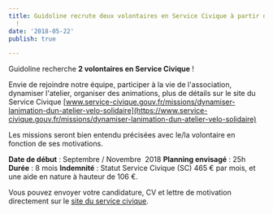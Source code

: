 ```yaml
---
title: Guidoline recrute deux volontaires en Service Civique à partir de septembre
  !
date: '2018-05-22'
publish: true

---
```

Guidoline recherche **2 volontaires en Service Civique** !

Envie de rejoindre notre équipe, participer à la vie de l'association, dynamiser l'atelier, organiser des animations, plus de détails sur le site du Service Civique [www.service-civique.gouv.fr/missions/dynamiser-lanimation-dun-atelier-velo-solidaire](https://www.service-civique.gouv.fr/missions/dynamiser-lanimation-dun-atelier-velo-solidaire)

Les missions seront bien entendu précisées avec le/la volontaire en fonction de ses motivations.

**Date de début** : Septembre / Novembre  2018 **Planning envisagé** : 25h **Durée** : 8 mois **Indemnité** : Statut Service Civique (SC) 465 € par mois, et une aide en nature à hauteur de 106 €.

Vous pouvez envoyer votre candidature, CV et lettre de motivation directement sur le [site du service civique](https://www.service-civique.gouv.fr/missions/dynamiser-lanimation-dun-atelier-velo-solidaire).